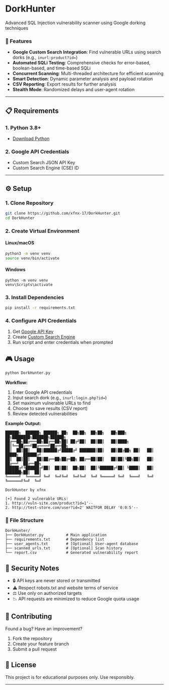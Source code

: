 # DorkHunter
Advanced SQL Injection vulnerability scanner using Google dorking techniques

### 🚀 Features

- **Google Custom Search Integration**: Find vulnerable URLs using search dorks (e.g., `inurl:product?id=`)
- **Automated SQLi Testing**: Comprehensive checks for error-based, boolean-based, and time-based SQLi
- **Concurrent Scanning**: Multi-threaded architecture for efficient scanning
- **Smart Detection**: Dynamic parameter analysis and payload rotation
- **CSV Reporting**: Export results for further analysis
- **Stealth Mode**: Randomized delays and user-agent rotation
---
## 📋 Requirements

### 1. Python 3.8+
- [Download Python](https://www.python.org/downloads/)

### 2. Google API Credentials
- Custom Search JSON API Key
- Custom Search Engine (CSE) ID
---
## ⚙️ Setup

### 1. Clone Repository
```bash
git clone https://github.com/xfnx-17/DorkHunter.git
cd DorkHunter
```

### 2. Create Virtual Environment
#### Linux/macOS
```bash
python3 -m venv venv
source venv/bin/activate
```
#### Windows
```
python -m venv venv
venv\Scripts\activate
```

### 3. Install Dependencies
```bash
pip install -r requirements.txt
```

### 4. Configure API Credentials
1. Get [Google API Key](https://console.cloud.google.com/)
2. Create [Custom Search Engine](https://cse.google.com/cse/)
3. Run script and enter credentials when prompted

## 🎮 Usage

```bash
python DorkHunter.py
```

**Workflow:**
1. Enter Google API credentials
2. Input search dork (e.g., `inurl:login.php?id=`)
3. Set maximum vulnerable URLs to find
4. Choose to save results (CSV report)
5. Review detected vulnerabilities

**Example Output:**
```text
██████╗  ██████╗ ██████╗ ██╗  ██╗██╗  ██╗██╗   ██╗███╗   ██╗████████╗███████╗██████╗
██╔══██╗██╔═══██╗██╔══██╗██║ ██╔╝██║  ██║██║   ██║████╗  ██║╚══██╔══╝██╔════╝██╔══██╗
██║  ██║██║   ██║██████╔╝█████╔╝ ███████║██║   ██║██╔██╗ ██║   ██║   █████╗  ██████╔╝
██║  ██║██║   ██║██╔══██╗██╔═██╗ ██╔══██║██║   ██║██║╚██╗██║   ██║   ██╔══╝  ██╔══██╗
██████╔╝╚██████╔╝██║  ██║██║  ██╗██║  ██║╚██████╔╝██║ ╚████║   ██║   ███████╗██║  ██║
╚═════╝  ╚═════╝ ╚═╝  ╚═╝╚═╝  ╚═╝╚═╝  ╚═╝ ╚═════╝ ╚═╝  ╚═══╝   ╚═╝   ╚══════╝╚═╝  ╚═╝

DorkHunter by xfnx

[+] Found 2 vulnerable URLs:
1. http://vuln-site.com/product?id=1'--
2. http://test-store.com/user?id=2' WAITFOR DELAY '0:0:5'--
```

### 📂 File Structure

```
DorkHunter/
├── DorkHunter.py          # Main application
├── requirements.txt       # Dependency list
├── user_agents.txt        # [Optional] User-agent database
├── scanned_urls.txt       # [Optional] Scan history
└── report.csv             # Generated vulnerability report
```

## 🔐 Security Notes

- 🔒 API keys are never stored or transmitted
- ⚠️ Respect robots.txt and website terms of service
- ⚖️ Use only on authorized targets
- 📉 API requests are minimized to reduce Google quota usage

## 🌟 Contributing

Found a bug? Have an improvement?  
1. Fork the repository  
2. Create your feature branch  
3. Submit a pull request

## 📜 License

This project is for educational purposes only. Use responsibly.

---
